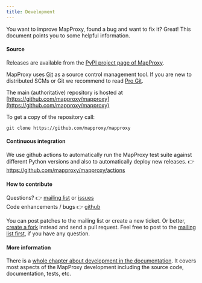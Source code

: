 ```yaml
---
title: Development
---
```


You want to improve MapProxy, found a bug and want to fix it? Great! This document points you to some helpful information.

#### Source

Releases are available from the [PyPI project page of MapProxy](http://pypi.python.org/pypi/MapProxy).

MapProxy uses [Git](http://git-scm.com/) as a source control management tool. If you are new to distributed SCMs or Git we recommend to read [Pro Git](http://git-scm.com/book).

The main (authoritative) repository is hosted at [https://github.com/mapproxy/mapproxy](https://github.com/mapproxy/mapproxy)

To get a copy of the repository call:

    git clone https://github.com/mapproxy/mapproxy

#### Continuous integration

We use github actions to automatically run the MapProxy test suite against different Python versions and also to automatically deploy new releases. 👉 https://github.com/mapproxy/mapproxy/actions

#### How to contribute

Questions?  👉 [mailing list](support) or [issues](https://github.com/mapproxy/mapproxy/issues)  
Code enhancements / bugs 👉 [github](https://github.com/mapproxy/mapproxy)

You can post patches to the mailing list or create a new ticket. Or better, [create a fork](http://help.github.com/fork-a-repo/) instead and send a pull request. Feel free to post to the [mailing list first](support), if you have any question.

#### More information

There is a [whole chapter about development in the documentation](https://mapproxy.github.io/mapproxy/latest/development.html). It covers most aspects of the MapProxy development including the source code, documentation, tests, etc.
